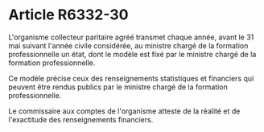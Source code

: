 # Article R6332-30

L'organisme collecteur paritaire agréé transmet chaque année, avant le 31 mai suivant l'année civile considérée, au ministre chargé de la formation professionnelle un état, dont le modèle est fixé par le ministre chargé de la formation professionnelle. 
  
  
Ce modèle précise ceux des renseignements statistiques et financiers qui peuvent être rendus publics par le ministre chargé de la formation professionnelle. 

Le commissaire aux comptes de l'organisme atteste de la réalité et de l'exactitude des renseignements financiers.